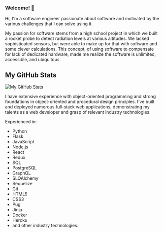 ### Welcome! 👋

Hi, I'm a software engineer passionate about software and motivated by the various challenges that I can solve using it.

My passion for software stems from a high school project in which we built a rocket probe to detect radiation levels at various altitudes. We lacked sophisticated sensors, but were able to make up for that with software and some clever calculations. This concept, of using software to compensate for lack of dedicated hardware, made me realize the software is unlimited, accessible, and ubiquitous.

## My GitHub Stats
[![My GitHub Stats](https://github-readme-stats.vercel.app/api/?username=monemad&count_private=true&theme=gruvbox&showicons=true)](https://github.com/monemad?tab=repositories)

I have extensive experience with object-oriented programming and strong foundations in object-oriented and procedural design principles. I've built and deployed numerous full-stack web applications, demonstrating my talents as a web developer and grasp of relevant industry technologies.

Experienced in:
- Python
- Flask
- JavaScript
- Node.js
- React
- Redux
- SQL
- PostgreSQL
- GraphQL
- SLQAlchemy
- Sequelize
- Git
- HTML5
- CSS3
- Pug
- Jinja
- Docker
- Heroku
- and other industry technologies.

<!--
**monemad/monemad** is a ✨ _special_ ✨ repository because its `README.md` (this file) appears on your GitHub profile.

Here are some ideas to get you started:

- 🔭 I’m currently working on ...
- 🌱 I’m currently learning ...
- 👯 I’m looking to collaborate on ...
- 🤔 I’m looking for help with ...
- 💬 Ask me about ...
- 📫 How to reach me: ...
- 😄 Pronouns: ...
- ⚡ Fun fact: ...
-->

